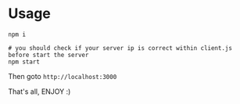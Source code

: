# Usage

```
npm i

# you should check if your server ip is correct within client.js before start the server
npm start
```

Then goto `http://localhost:3000`

That's all, ENJOY :)
